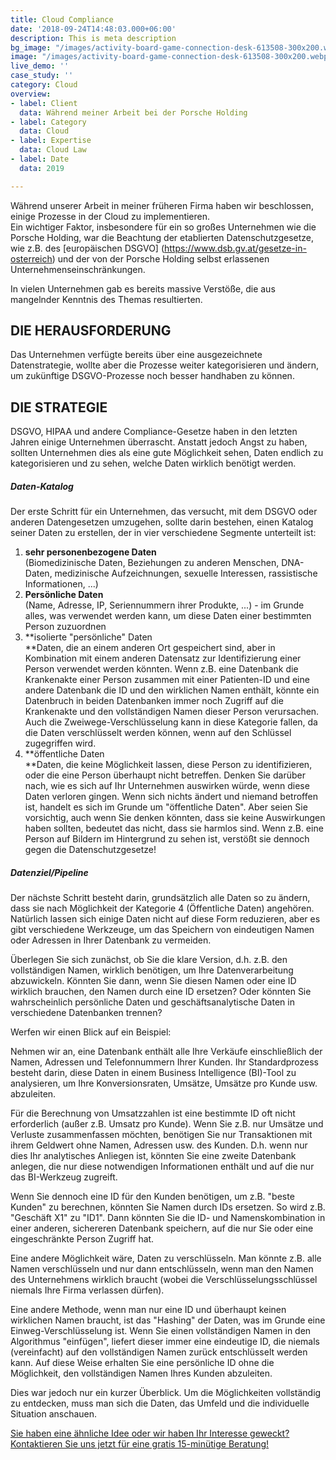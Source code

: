 ```yaml
---
title: Cloud Compliance
date: '2018-09-24T14:48:03.000+06:00'
description: This is meta description
bg_image: "/images/activity-board-game-connection-desk-613508-300x200.webp"
image: "/images/activity-board-game-connection-desk-613508-300x200.webp"
live_demo: ''
case_study: ''
category: Cloud
overview:
- label: Client
  data: Während meiner Arbeit bei der Porsche Holding
- label: Category
  data: Cloud
- label: Expertise
  data: Cloud Law
- label: Date
  data: 2019

---
```

Während unserer Arbeit in meiner früheren Firma haben wir beschlossen, einige Prozesse in der Cloud zu implementieren.  
Ein wichtiger Faktor, insbesondere für ein so großes Unternehmen wie die Porsche Holding, war die Beachtung der etablierten Datenschutzgesetze, wie z.B. des [europäischen DSGVO] (https://www.dsb.gv.at/gesetze-in-osterreich) und der von der Porsche Holding selbst erlassenen Unternehmenseinschränkungen.

In vielen Unternehmen gab es bereits massive Verstöße, die aus mangelnder Kenntnis des Themas resultierten.

## DIE HERAUSFORDERUNG

Das Unternehmen verfügte bereits über eine ausgezeichnete Datenstrategie, wollte aber die Prozesse weiter kategorisieren und ändern, um zukünftige DSGVO-Prozesse noch besser handhaben zu können.

## DIE STRATEGIE

DSGVO, HIPAA und andere Compliance-Gesetze haben in den letzten Jahren einige Unternehmen überrascht. Anstatt jedoch Angst zu haben, sollten Unternehmen dies als eine gute Möglichkeit sehen, Daten endlich zu kategorisieren und zu sehen, welche Daten wirklich benötigt werden.

##### Daten-Katalog

Der erste Schritt für ein Unternehmen, das versucht, mit dem DSGVO oder anderen Datengesetzen umzugehen, sollte darin bestehen, einen Katalog seiner Daten zu erstellen, der in vier verschiedene Segmente unterteilt ist:

1. **sehr personenbezogene Daten**  
   (Biomedizinische Daten, Beziehungen zu anderen Menschen, DNA-Daten, medizinische Aufzeichnungen, sexuelle Interessen, rassistische Informationen, ...)
2. **Persönliche Daten**  
   (Name, Adresse, IP, Seriennummern ihrer Produkte, ...) - im Grunde alles, was verwendet werden kann, um diese Daten einer bestimmten Person zuzuordnen
3. **isolierte "persönliche" Daten  
   **Daten, die an einem anderen Ort gespeichert sind, aber in Kombination mit einem anderen Datensatz zur Identifizierung einer Person verwendet werden könnten. Wenn z.B. eine Datenbank die Krankenakte einer Person zusammen mit einer Patienten-ID und eine andere Datenbank die ID und den wirklichen Namen enthält, könnte ein Datenbruch in beiden Datenbanken immer noch Zugriff auf die Krankenakte und den vollständigen Namen dieser Person verursachen. Auch die Zweiwege-Verschlüsselung kann in diese Kategorie fallen, da die Daten verschlüsselt werden können, wenn auf den Schlüssel zugegriffen wird.
4. **öffentliche Daten  
   **Daten, die keine Möglichkeit lassen, diese Person zu identifizieren, oder die eine Person überhaupt nicht betreffen. Denken Sie darüber nach, wie es sich auf Ihr Unternehmen auswirken würde, wenn diese Daten verloren gingen. Wenn sich nichts ändert und niemand betroffen ist, handelt es sich im Grunde um "öffentliche Daten". Aber seien Sie vorsichtig, auch wenn Sie denken könnten, dass sie keine Auswirkungen haben sollten, bedeutet das nicht, dass sie harmlos sind. Wenn z.B. eine Person auf Bildern im Hintergrund zu sehen ist, verstößt sie dennoch gegen die Datenschutzgesetze!

##### Datenziel/Pipeline

Der nächste Schritt besteht darin, grundsätzlich alle Daten so zu ändern, dass sie nach Möglichkeit der Kategorie 4 (Öffentliche Daten) angehören. Natürlich lassen sich einige Daten nicht auf diese Form reduzieren, aber es gibt verschiedene Werkzeuge, um das Speichern von eindeutigen Namen oder Adressen in Ihrer Datenbank zu vermeiden.

Überlegen Sie sich zunächst, ob Sie die klare Version, d.h. z.B. den vollständigen Namen, wirklich benötigen, um Ihre Datenverarbeitung abzuwickeln. Könnten Sie dann, wenn Sie diesen Namen oder eine ID wirklich brauchen, den Namen durch eine ID ersetzen? Oder könnten Sie wahrscheinlich persönliche Daten und geschäftsanalytische Daten in verschiedene Datenbanken trennen?

Werfen wir einen Blick auf ein Beispiel:

Nehmen wir an, eine Datenbank enthält alle Ihre Verkäufe einschließlich der Namen, Adressen und Telefonnummern Ihrer Kunden. Ihr Standardprozess besteht darin, diese Daten in einem Business Intelligence (BI)-Tool zu analysieren, um Ihre Konversionsraten, Umsätze, Umsätze pro Kunde usw. abzuleiten.

Für die Berechnung von Umsatzzahlen ist eine bestimmte ID oft nicht erforderlich (außer z.B. Umsatz pro Kunde). Wenn Sie z.B. nur Umsätze und Verluste zusammenfassen möchten, benötigen Sie nur Transaktionen mit ihrem Geldwert ohne Namen, Adressen usw. des Kunden. D.h. wenn nur dies Ihr analytisches Anliegen ist, könnten Sie eine zweite Datenbank anlegen, die nur diese notwendigen Informationen enthält und auf die nur das BI-Werkzeug zugreift.

Wenn Sie dennoch eine ID für den Kunden benötigen, um z.B. "beste Kunden" zu berechnen, könnten Sie Namen durch IDs ersetzen. So wird z.B. "Geschäft X1" zu "ID1". Dann könnten Sie die ID- und Namenskombination in einer anderen, sichereren Datenbank speichern, auf die nur Sie oder eine eingeschränkte Person Zugriff hat.

Eine andere Möglichkeit wäre, Daten zu verschlüsseln. Man könnte z.B. alle Namen verschlüsseln und nur dann entschlüsseln, wenn man den Namen des Unternehmens wirklich braucht (wobei die Verschlüsselungsschlüssel niemals Ihre Firma verlassen dürfen).

Eine andere Methode, wenn man nur eine ID und überhaupt keinen wirklichen Namen braucht, ist das "Hashing" der Daten, was im Grunde eine Einweg-Verschlüsselung ist. Wenn Sie einen vollständigen Namen in den Algorithmus "einfügen", liefert dieser immer eine eindeutige ID, die niemals (vereinfacht) auf den vollständigen Namen zurück entschlüsselt werden kann. Auf diese Weise erhalten Sie eine persönliche ID ohne die Möglichkeit, den vollständigen Namen Ihres Kunden abzuleiten.

Dies war jedoch nur ein kurzer Überblick. Um die Möglichkeiten vollständig zu entdecken, muss man sich die Daten, das Umfeld und die individuelle Situation anschauen.





[Sie haben eine ähnliche Idee oder wir haben Ihr Interesse geweckt? Kontaktieren Sie uns jetzt für eine gratis 15-minütige Beratung!](https://www.datafortress.cloud/de/contact/)
